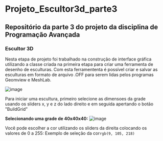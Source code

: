 # Projeto_Escultor3d_parte3
## Repositório da parte 3 do projeto da disciplina de Programação Avançada
### Escultor 3D

  Nesta etapa de projeto foi trabalhado na construção de interface gráfica utilizando a classe criada na primeira etapa para criar uma ferramenta de desenho de esculturas. Com esta ferramententa é possível criar e salvar as esculturas em formato de arquivo .OFF para serem lidas pelos programas Geomview e MeshLab. 
  
  ![image](https://user-images.githubusercontent.com/50055001/209261441-ea96edd0-8b3f-4f46-b917-d13e312e0988.png)
  

Para iniciar uma escultura, primeiro selecione as dimensoes da grade usando os sliders x, y e z do lado direito e em seguida apertando o botão "BuildGrid"

**Selecionando uma grade de 40x40x40:**
![image](https://user-images.githubusercontent.com/50055001/209283277-10ea121d-a192-4e07-956f-aa78060839ae.png)

Você pode escolher a cor utilizando os sliders da direita colocando os valores de 0 a 255: 
Exemplo de seleção da cor`rgb(9, 105, 218)`
